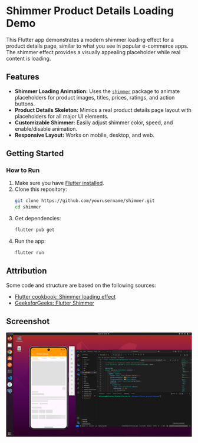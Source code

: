 # Shimmer Product Details Loading Demo

This Flutter app demonstrates a modern shimmer loading effect for a product details page, similar to what you see in popular e-commerce apps. The shimmer effect provides a visually appealing placeholder while real content is loading.

## Features

- **Shimmer Loading Animation:** Uses the [`shimmer`](https://pub.dev/packages/shimmer) package to animate placeholders for product images, titles, prices, ratings, and action buttons.
- **Product Details Skeleton:** Mimics a real product details page layout with placeholders for all major UI elements.
- **Customizable Shimmer:** Easily adjust shimmer color, speed, and enable/disable animation.
- **Responsive Layout:** Works on mobile, desktop, and web.

## Getting Started

### How to Run

1. Make sure you have [Flutter installed](https://docs.flutter.dev/get-started/install).
2. Clone this repository:
   ```sh
   git clone https://github.com/yourusername/shimmer.git
   cd shimmer
   ```
3. Get dependencies:
   ```sh
   flutter pub get
   ```
4. Run the app:
   ```sh
   flutter run
   ```

## Attribution

Some code and structure are based on the following sources:

- [Flutter cookbook: Shimmer loading effect](https://docs.flutter.dev/cookbook/effects/shimmer-loading)
- [GeeksforGeeks: Flutter Shimmer](https://www.geeksforgeeks.org/flutter-shimmer/)

## Screenshot

![App Screenshot](screenshot.png)
